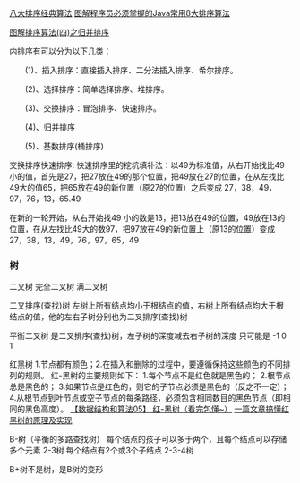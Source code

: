 [八大排序经典算法](http://blog.csdn.net/zhongwen7710/article/details/39212267)
[图解程序员必须掌握的Java常用8大排序算法](https://www.cnblogs.com/AaronBear/p/6464174.html)

[图解排序算法(四)之归并排序](https://www.cnblogs.com/chengxiao/p/6194356.html)



内排序有可以分为以下几类：

　　(1)、插入排序：直接插入排序、二分法插入排序、希尔排序。

　　(2)、选择排序：简单选择排序、堆排序。

　　(3)、交换排序：冒泡排序、快速排序。

　　(4)、归并排序

　　(5)、基数排序(桶排序)


交换排序快速排序:
快速排序里的挖坑填补法：以49为标准值，从右开始找比49小的值，首先是27，把27放在49的那个位置，把49放在27的位置，在从左找比49大的值65，把65放在49的新位置（原27的位置）之后变成 27，38，49，97，76，13，65.49

在新的一轮开始，从右开始找49 小的数是13，把13放在49的位置，49放在13的位置，在从左找比49大的数97，把97放在49的新位置上（原13的位置）变成27，38，13，49，76，97，65，49


### 树
二叉树 完全二叉树  满二叉树

二叉排序(查找)树
    左树上所有结点均小于根结点的值，右树上所有结点均大于根结点的值，他的左右子树分别也为二叉排序(查找)树

平衡二叉树
    是二叉排序(查找)树，左子树的深度减去右子树的深度 只可能是 -1 0 1


红黑树
    1.节点都有颜色；2.在插入和删除的过程中，要遵循保持这些颜色的不同排列的规则。
    红-黑树的主要规则如下：
        1.每个节点不是红色就是黑色的；
        2.根节点总是黑色的；
        3.如果节点是红色的，则它的子节点必须是黑色的（反之不一定）；
        4.从根节点到叶节点或空子节点的每条路径，必须包含相同数目的黑色节点（即相同的黑色高度）。
    [【数据结构和算法05】 红-黑树（看完包懂~）](http://blog.csdn.net/eson_15/article/details/51144079)
    [一篇文章搞懂红黑树的原理及实现](https://www.jianshu.com/p/37c845a5add6)

B-树（平衡的多路查找树） 每个结点的孩子可以多于两个，且每个结点可以存储多个元素
    2-3树
        每个结点有2个或3个子结点
    2-3-4树

B+树不是树，是B树的变形



